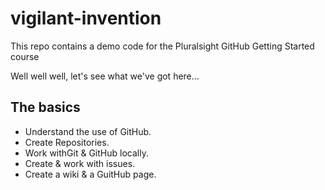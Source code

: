 # vigilant-invention
This repo contains a demo code for the Pluralsight GitHub Getting Started course

Well well well, let's see what we've got here...

## The basics 
- Understand the use of GitHub.
- Create Repositories.
- Work withGit & GitHub locally.
- Create & work with issues.
- Create a wiki & a GuitHub page.
